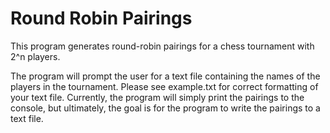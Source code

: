 # Round Robin Pairings

This program generates round-robin pairings for a chess tournament with 2^n players.

The program will prompt the user for a text file containing the names of the players in the tournament. Please see
example.txt for correct formatting of your text file. Currently, the program will simply print the pairings to the
console, but ultimately, the goal is for the program to write the pairings to a text file. 